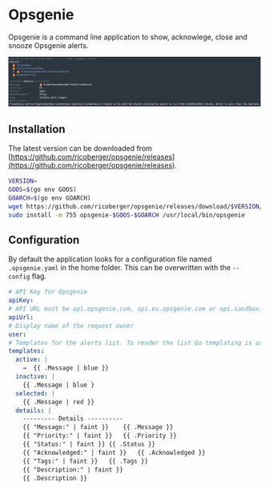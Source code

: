 # Opsgenie

Opsgenie is a command line application to show, acknowlege, close and snooze Opsgenie alerts.

![Screenshot](./utils/assets/screenshot.png)

## Installation

The latest version can be downloaded from [https://github.com/ricoberger/opsgenie/releases](https://github.com/ricoberger/opsgenie/releases).

```sh
VERSION=
GOOS=$(go env GOOS)
GOARCH=$(go env GOARCH)
wget https://github.com/ricoberger/opsgenie/releases/download/$VERSION/opsgenie-$GOOS-$GOARCH
sudo install -m 755 opsgenie-$GOOS-$GOARCH /usr/local/bin/opsgenie
```

## Configuration

By default the application looks for a configuration file named `.opsgenie.yaml` in the home folder. This can be overwritten with the `--config` flag.

```yaml
# API Key for Opsgenie
apiKey:
# API URL must be api.opsgenie.com, api.eu.opsgenie.com or api.sandbox.opsgenie.com
apiUrl:
# Display name of the request owner
user:
# Templates for the alerts list. To render the list Go templating is use. All fields from the GetAlertResult struct are supported (https://pkg.go.dev/github.com/opsgenie/opsgenie-go-sdk-v2@v1.1.1/alert?tab=doc#GetAlertResult).
templates:
  active: |
    →  {{ .Message | blue }}
  inactive: |
    {{ .Message | blue }
  selected: |
    {{ .Message | red }}
  details: |
    --------- Details ----------
    {{ "Message:" | faint }}	{{ .Message }}
    {{ "Priority:" | faint }}	{{ .Priority }}
    {{ "Status:" | faint }}	{{ .Status }}
    {{ "Acknowledged:" | faint }}	{{ .Acknowledged }}
    {{ "Tags:" | faint }}	{{ .Tags }}
    {{ "Description:" | faint }}
    {{ .Description }}
```
